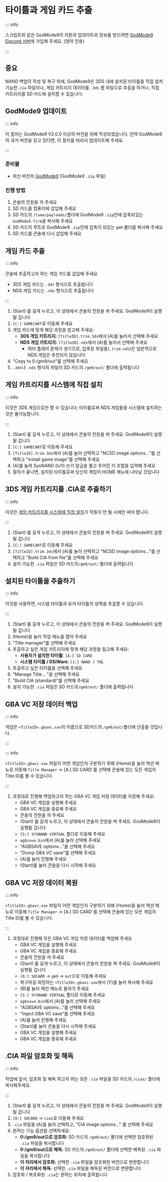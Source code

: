 # 타이틀과 게임 카드 추출

::: info

스크립트와 같은 GodMode9의 지원과 업데이트와 정보를 받으려면 [GodMode9 Discord 서버](https://discord.gg/BRcbvtFxX4)에 가입해 주세요. (영어 전용)

:::

## 중요

NAND 백업의 작성 및 복구 외에, GodMode9은 3DS 내에 설치된 타이틀을 직접 설치 가능한`.cia` 파일이나, 게임 카트리지 데이터를 `.3ds` 롬 파일으로 추출을 하거나, 직접 카트리지를 SD 카드에 설치할 수 있습니다.

## GodMode9 업데이트

::: info

이 절차는 GodMode9 V2.0.0 이상의 버전을 위해 작성되었습니다. 만약 GodMode9의 과거 버전을 갖고 있다면, 이 절차를 따라서 업데이트해 주세요.

:::

### 준비물

- 최신 버전의 [GodMode9](https://github.com/d0k3/GodMode9/releases/latest) (GodMode9 `.zip` 파일)

### 진행 방법

1. 콘솔의 전원을 꺼 주세요
2. SD 카드를 컴퓨터에 삽입해 주세요
3. SD 카드의 `/luma/payloads/`폴더에 GodMode9 `.zip`안에 압축되있는 `GodMode9.firm`을 복사해 주세요
4. SD 카드의 루트로 GodMode9 `.zip`안에 압축이 되있는 `gm9` 폴더를 복사해 주세요
5. SD 카드를 콘솔에 다시 삽입해 주세요

## 게임 카드 추출

::: info

콘솔에 추출하고자 하는 게임 카드를 삽입해 주세요

- 3DS 게임 카드는 `.3ds` 형식으로 추출됩니다
- NDS 게임 카드는 `.nds` 형식으로 추출됩니다

:::

1. (Start) 를 길게 누르고, 이 상태에서 콘솔의 전원을 켜 주세요. GodMode9이 실행될 겁니다
2. `[C:] GAMECART`로 이동해 주세요
3. 게임 카드에 맞게 해당 과정을 참고해 주세요:
    - **3DS 게임 카트리지:** `[TitleID].trim.3ds`에서 (A)를 눌러서 선택해 주세요
    - **NDS 게임 카트리지:** `[TitleID].nds`에서 (A)를 눌러서 선택해 주세요
        - 여러 플레이 문제가 생기므로, 압축된 파일들(`.trim.nds`)은 일반적으로 NDS 게임은 추천되지 않습니다
4. "Copy to 0:/gm9/out"를 선택해 주세요
5. `.3ds`나 `.nds` 형식의 파일이 SD 카드의 `/gm9/out/` 폴더에 출력됩니다

## 게임 카트리지를 시스템에 직접 설치

::: info

이것은 3DS 게임으로만 할 수 있습니다; 타이틀로써 NDS 게임들을 시스템에 설치하는 것은 불가능합니다.

:::

1. (Start) 를 길게 누르고, 이 상태에서 콘솔의 전원을 켜 주세요. GodMode9이 실행될 겁니다
2. `[C:] GAMECART`로 이동해 주세요
3. `[TitleID].trim.3ds`에서 (A)를 눌러 선택하고 "NCSD image options..."를 선택하고 "Install game image"를 선택해 주세요
4. (A)를 눌려 SysNAND (lvl1) 쓰기 잠금을 풀고 주어진 키 조합을 입력해 주세요
5. 절차가 끝나면, 설치된 타이틀로써 당신의 게임이 HOME 메뉴에 나타날 것입니다

## 3DS 게임 카트리지를 .CIA로 추출하기

::: info

이것은 [게임 카트리지를 시스템에 직접 설치](#게임-카트리지를-시스템에-직접-설치)가 작동이 안 될 시에만 써야 합니다.

:::

1. (Start) 를 길게 누르고, 이 상태에서 콘솔의 전원을 켜 주세요. GodMode9이 실행될 겁니다
2. `[C:] GAMECART`로 이동해 주세요
3. `[TitleID].trim.3ds`에서 (A)를 눌러 선택하고 "NCSD image options..."를 선택하고 "Build CIA from file"를 선택해 주세요
4. 설치 가능한 `.cia` 파일은 SD 카드의`/gm9/out/` 폴더에 출력됩니다

## 설치된 타이틀을 추출하기

::: info

이것을 사용하면, 시스템 타이틀과 유저 타이틀의 양쪽을 추출할 수 있습니다.

:::

1. (Start) 를 길게 누르고, 이 상태에서 콘솔의 전원을 켜 주세요. GodMode9이 실행될 겁니다
2. (Home)을 눌러 작업 메뉴를 열어 주세요
3. "Title manager"를 선택해 주세요
4. 추출하고 싶은 게임 카트리지에 맞게 해당 과정을 참고해 주세요:
    - **사용자가 설치한 타이틀**: `[A:] SD CARD`
    - **시스템 타이틀 / DSiWare**: `[1:] NAND / TWL`
5. 추출하고 싶은 타이틀을 선택해 주세요
6. "Manage Title... "을 선택해 주세요
7. "Build CIA (standard)"를 선택해 주세요
8. 설치 가능한 `.cia` 파일은 SD 카드의`/gm9/out/` 폴더에 출력됩니다

## GBA VC 저장 데이터 백업

::: info

게임은 `<TitleID>.gbavc.sav`의 이름으로 SD카드의 `/gm9/out/`폴더에 산출될 것입니다.

:::

::: info

`<TitleID>.gbavc.sav` 파일이 어떤 게임인지 구분하기 위해 (Home)을 눌러 액션 메뉴로 이동해 `Title Manager` -> [A:] SD CARD\`를 선택해 콘솔에 있는 모든 게임의 Title ID를 볼 수 있습니다.

:::

1. 과정대로 진행해 백업하고자 하는 GBA VC 게임 저장 데이터를 저장해 주세요:
    - GBA VC 게임을 실행해 주세요
    - GBA VC 게임을 종료해 주세요
    - 콘솔의 전원을 꺼 주세요
    - (Start) 를 길게 누르고, 이 상태에서 콘솔의 전원을 켜 주세요. GodMode9이 실행될 겁니다
    - `[S:] SYSNAND VIRTUAL` 폴더로 이동해 주세요
    - `agbsave.bin`에서 (A)를 눌러 선택해 주세요
    - "AGBSAVE options..."를 선택해 주세요
    - "Dump GBA VC save"를 선택해 주세요
    - (A)를 눌러 진행해 주세요
    - (Start)를 눌러 콘솔을 다시 시작해 주세요

## GBA VC 저장 데이터 복원

::: info

`<TitleID>.gbavc.sav` 파일이 어떤 게임인지 구분하기 위해 (Home)을 눌러 액션 메뉴로 이동해 `Title Manager` -> [A:] SD CARD\`를 선택해 콘솔에 있는 모든 게임의 Title ID를 볼 수 있습니다.

:::

1. 과정대로 진행해 모든 GBA VC 게임 저장 데이터를 백업해 주세요
    - GBA VC 게임을 실행해 주세요
    - GBA VC 게임을 종료해 주세요
    - 콘솔의 전원을 꺼 주세요
    - (Start) 를 길게 누르고, 이 상태에서 콘솔의 전원을 켜 주세요. GodMode9이 실행될 겁니다
    - `[0:] SDCARD` -> `gm9` -> `out`으로 이동해 주세요
    - 복구하길 희망하는 `<TitleID>.gbavc.sav`에서 (Y)를 눌러 복사해 주세요
    - (B)를 눌러 메인 메뉴로 돌아가 주세요
    - `[S:] SYSNAND VIRTUAL` 폴더로 이동해 주세요
    - `agbsave.bin`에서 (A)를 눌러 선택해 주세요
    - "AGBSAVE options..."를 선택해 주세요
    - "Inject GBA VC save"를 선택해 주세요
    - (A)를 눌러 진행해 주세요
    - (Start)를 눌러 콘솔을 다시 시작해 주세요
    - GBA VC 게임을 실행해 주세요
    - GBA VC 게임을 종료해 주세요

## .CIA 파일 암호화 및 해독

::: info

작업에 앞서, 암호화 및 해독 하고자 하는 모든 `.cia` 파일을 SD 카드의 `/cias/` 폴더에 복사해주세요.

:::

1. (Start) 를 길게 누르고, 이 상태에서 콘솔의 전원을 켜 주세요. GodMode9이 실행될 겁니다
2. `[0:] SDCARD` -> `cias`로 이동해 주세요
3. `.cia` 파일을 (A)를 눌러 선택하고, "CIA image options..." 를 선택해 주세요
4. 원하는 기능 옵션을 선택하세요:
    - **0:/gm9/out으로 암호화:** SD 카드의 `/gm9/out/` 폴더에 선택한 암호화된 `.cia` 파일을 복사합니다
    - **0:/gm9/out으로 해독:** SD 카드의 `/gm9/out/` 폴더에 선택한 해독된 `.cia` 파일을 복사합니다
    - **이 자리에서 암호화:** 선택한 `.cia` 파일을 암호화한 버전으로 변환합니다
    - **이 자리에서 해독:** 선택한 `.cia` 파일을 해독된 버전으로 변환합니다
5. 암호화 / 복호화된 `.cia`는 원하는 위치에 출력됩니다
